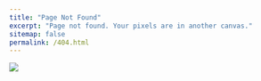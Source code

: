 ```yaml
---
title: "Page Not Found"
excerpt: "Page not found. Your pixels are in another canvas."
sitemap: false
permalink: /404.html
---
```


![](https://www.indiepixel.co.kr/file/2018/10/404_indiepixel.jpg)